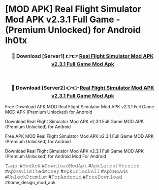 # [MOD APK] Real Flight Simulator Mod APK v2.3.1 Full Game - (Premium Unlocked) for Android lh0tx



<div align="center">
<h3>🔴 Download [Server1] 👉👉 <a href="https://momento.my/?title=Real_Flight_Simulator_Mod_APK_v2.3.1_Full_Game">Real Flight Simulator Mod APK v2.3.1 Full Game Mod Apk</a></h3><br>

<h3>🔴 Download [Server2] 👉👉 <a href="https://momento.my/?title=Real_Flight_Simulator_Mod_APK_v2.3.1_Full_Game">Real Flight Simulator Mod APK v2.3.1 Full Game Mod Apk</a></h3>
</div>



Free Download APK MOD Real Flight Simulator Mod APK v2.3.1 Full Game MOD APK (Premium Unlocked) for Android

Download Real Flight Simulator Mod APK v2.3.1 Full Game MOD APK (Premium Unlocked) for Android

Free APK MOD Real Flight Simulator Mod APK v2.3.1 Full Game MOD APK (Premium Unlocked) for Android

Download Real Flight Simulator Mod APK v2.3.1 Full Game MOD APK (Premium Unlocked) for Android Mod For Android

𝚃𝚊𝚐𝚜: #𝙼𝚘𝚍𝙰𝚙𝚔 #𝙳𝚘𝚠𝚗𝚕𝚘𝚊𝚍𝙼𝚘𝚍𝙰𝚙𝚔 #𝙰𝚙𝚔𝙻𝚊𝚝𝚎𝚜𝚝𝚅𝚎𝚛𝚜𝚒𝚘𝚗 #𝙰𝚙𝚔𝚄𝚗𝚕𝚒𝚖𝚒𝚝𝚎𝚍𝙼𝚘𝚗𝚎𝚢 #𝙰𝚙𝚔𝚄𝚗𝚕𝚘𝚌𝚔𝙰𝚕𝚕 #𝙰𝚙𝚔𝙽𝚘𝙰𝚍𝚜 #𝚄𝚗𝚕𝚘𝚌𝚔𝙿𝚛𝚎𝚖𝚒𝚞𝚖 #𝙵𝚘𝚛𝙰𝚗𝚍𝚛𝚘𝚒𝚍 #𝙵𝚛𝚎𝚎𝙳𝚘𝚠𝚗𝚕𝚘𝚊𝚍 #home_design_mod_apk
